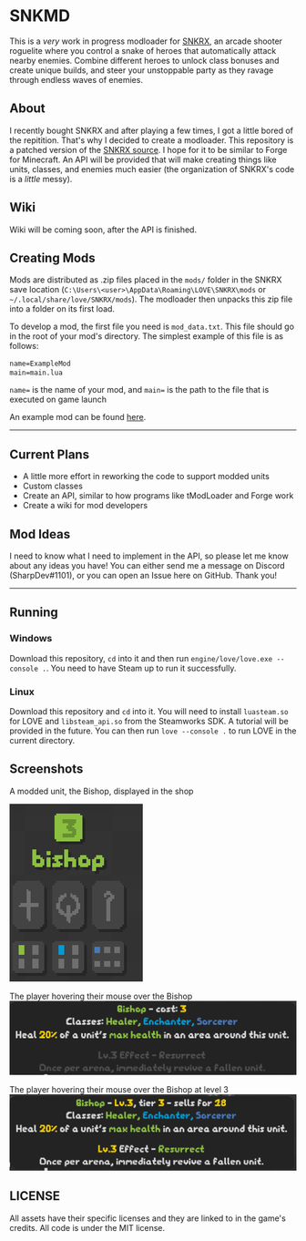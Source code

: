 # SNKMD

This is a *very* work in progress modloader for [SNKRX](https://store.steampowered.com/app/915310/SNKRX/), an arcade shooter roguelite where you control a snake of heroes that automatically attack nearby enemies.
Combine different heroes to unlock class bonuses and create unique builds, and steer your unstoppable party as they ravage through endless waves of enemies.

## About

I recently bought SNKRX and after playing a few times, I got a little bored of the repitition. That's why I decided to create a modloader. This repository is a patched version of the [SNKRX source](https://github.com/a327ex/SNKRX). I hope for it to be similar to Forge for Minecraft. An API will be provided that will make creating things like units, classes, and enemies much easier (the organization of SNKRX's code is a *little* messy).

## Wiki

Wiki will be coming soon, after the API is finished.

## Creating Mods

Mods are distributed as .zip files placed in the `mods/` folder in the SNKRX save location (`C:\Users\<user>\AppData\Roaming\LOVE\SNKRX\mods` or `~/.local/share/love/SNKRX/mods`). The modloader then unpacks this zip file into a folder on its first load.

To develop a mod, the first file you need is `mod_data.txt`. This file should go in the root of your mod's directory. The simplest example of this file is as follows:
```
name=ExampleMod
main=main.lua
```

`name=` is the name of your mod, and `main=` is the path to the file that is executed on game launch

An example mod can be found [here](https://github.com/sharpdev-me/SNKMD-Example).

<hr/>

## Current Plans

- A little more effort in reworking the code to support modded units
- Custom classes
- Create an API, similar to how programs like tModLoader and Forge work
- Create a wiki for mod developers

## Mod Ideas

I need to know what I need to implement in the API, so please let me know about any ideas you have! You can either send me a message on Discord (SharpDev#1101), or you can open an Issue here on GitHub. Thank you!

<hr/>

## Running

### Windows
Download this repository, `cd` into it and then run `engine/love/love.exe --console .`. You need to have Steam up to run it successfully.

### Linux
Download this repository and `cd` into it. You will need to install `luasteam.so` for LOVE and `libsteam_api.so` from the Steamworks SDK. A tutorial will be provided in the future. You can then run `love --console .` to run LOVE in the current directory.

## Screenshots
A modded unit, the Bishop, displayed in the shop

![Bishop](github_images/bishop_regular.png)

The player hovering their mouse over the Bishop
![Bishop Hover1](github_images/bishop_hover_1.png)

The player hovering their mouse over the Bishop at level 3
![Bishop Hover2](github_images/bishop_hover_2.png)

## LICENSE

All assets have their specific licenses and they are linked to in the game's credits. All code is under the MIT license.
